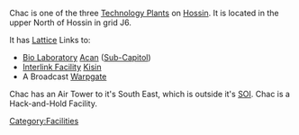Chac is one of the three [Technology
Plants](Technology_Plant "wikilink") on [Hossin](Hossin "wikilink"). It
is located in the upper North of Hossin in grid J6.

It has [Lattice](Lattice "wikilink") Links to:

-   [Bio Laboratory](Bio_Laboratory "wikilink") [Acan](Acan "wikilink")
    ([Sub-Capitol](Sub-Capitol "wikilink"))
-   [Interlink Facility](Interlink_Facility "wikilink")
    [Kisin](Kisin "wikilink")
-   A Broadcast [Warpgate](Warpgate "wikilink")

Chac has an Air Tower to it's South East, which is outside it's
[SOI](SOI "wikilink"). Chac is a Hack-and-Hold Facility.

[Category:Facilities](Category:Facilities "wikilink")